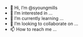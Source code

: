 - 👋 Hi, I’m @syoungmills
- 👀 I’m interested in ...
- 🌱 I’m currently learning ...
- 💞️ I’m looking to collaborate on ...
- 📫 How to reach me ...

<!---
syoungmills/syoungmills is a ✨ special ✨ repository because its `README.md` (this file) appears on your GitHub profile.
You can click the Preview link to take a look at your changes.
--->
